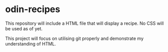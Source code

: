 # odin-recipes

This repository will include a HTML file that will display a recipe. No CSS will be used as of yet.

This project will focus on utilising git properly and demonstrate my understanding of HTML.